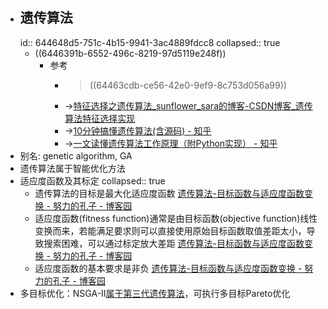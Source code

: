 - ## 遗传算法
  id:: 644648d5-751c-4b15-9941-3ac4889fdcc8
  collapsed:: true
	- ((6446391b-6552-496c-8219-97d5119e248f))
		- 参考
			- >((64463cdb-ce56-42e0-9ef9-8c753d056a99))
			- ->[特征选择之遗传算法_sunflower_sara的博客-CSDN博客_遗传算法特征选择实现](https://blog.csdn.net/sunflower_sara/article/details/81321690)
			- ->[10分钟搞懂遗传算法(含源码) - 知乎](https://zhuanlan.zhihu.com/p/33042667)
			- ->[一文读懂遗传算法工作原理（附Python实现） - 知乎](https://zhuanlan.zhihu.com/p/28328304)
- 别名: genetic algorithm, GA
- 遗传算法属于智能优化方法
- 适应度函数及其标定
  collapsed:: true
	- 遗传算法的目标是最大化适应度函数 [遗传算法-目标函数与适应度函数变换 - 努力的孔子 - 博客园](https://www.cnblogs.com/yanshw/p/14749809.html)
	- 适应度函数(fitness function)通常是由目标函数(objective function)线性变换而来，若能满足要求则可以直接使用原始目标函数取值差距太小，导致搜索困难，可以通过标定放大差距   [遗传算法-目标函数与适应度函数变换 - 努力的孔子 - 博客园](https://www.cnblogs.com/yanshw/p/14749809.html)
	- 适应度函数的基本要求是非负   [遗传算法-目标函数与适应度函数变换 - 努力的孔子 - 博客园](https://www.cnblogs.com/yanshw/p/14749809.html)
- 多目标优化：NSGA-II[属于第三代遗传算法](http://geatpy.com/index.php/2019/07/28/%E7%AC%AC%E4%B8%83%E7%AB%A0%EF%BC%9A%E5%A4%9A%E7%9B%AE%E6%A0%87%E4%BC%98%E5%8C%96/)，可执行多目标Pareto优化